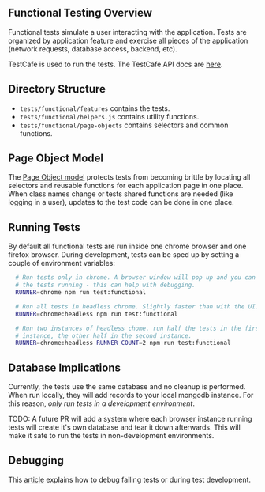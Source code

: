 ## Functional Testing Overview
  Functional tests simulate a user interacting with the application.
  Tests are organized by application feature and exercise all pieces
  of the application (network requests, database access, backend, etc).

  TestCafe is used to run the tests.
  The TestCafe API docs are [here](https://devexpress.github.io/testcafe/documentation/test-api/).

## Directory Structure
  - `tests/functional/features` contains the tests.
  - `tests/functional/helpers.js` contains utility functions.
  - `tests/functional/page-objects` contains selectors and common functions.

## Page Object Model
  The [Page Object model](https://medium.com/tech-tajawal/page-object-model-pom-design-pattern-f9588630800b)
  protects tests from becoming brittle by locating all selectors and
  reusable functions for each application page in one place. When class
  names change or tests shared functions are needed (like logging in a
  user), updates to the test code can be done in one place.

## Running Tests
  By default all functional tests are run inside one chrome browser and one
  firefox browser.  During development, tests can be sped up by
  setting a couple of environment variables:

  ```bash
    # Run tests only in chrome. A browser window will pop up and you can see
    # the tests running - this can help with debugging.
    RUNNER=chrome npm run test:functional

    # Run all tests in headless chrome. Slightly faster than with the UI.
    RUNNER=chrome:headless npm run test:functional

    # Run two instances of headless chome. run half the tests in the first
    # instance, the other half in the second instance.
    RUNNER=chrome:headless RUNNER_COUNT=2 npm run test:functional
  ```

## Database Implications
  Currently, the tests use the same database and no cleanup is performed.
  When run locally, they will add records to your local mongodb instance.
  For this reason, *only run tests in a development environment*.

  TODO: A future PR will add a system where each browser instance running
  tests will create it's own database and tear it down afterwards. This will
  make it safe to run the tests in non-development environments.

## Debugging
  This [article](https://medium.com/@dikareva1209/all-the-tricks-that-help-you-debug-testcafe-tests-af0418220d) explains how to debug failing tests or during test development.
